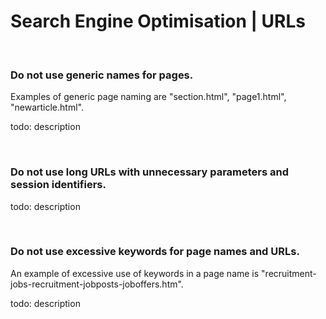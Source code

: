 # Search Engine Optimisation | URLs

<br>


### Do not use generic names for pages.

Examples of generic page naming are "section.html", "page1.html", "newarticle.html".

todo: description

<br>


### Do not use long URLs with unnecessary parameters and session identifiers.

todo: description

<br>


### Do not use excessive keywords for page names and URLs.

An example of excessive use of keywords in a page name is "recruitment-jobs-recruitment-jobposts-joboffers.htm".

todo: description

<br>



